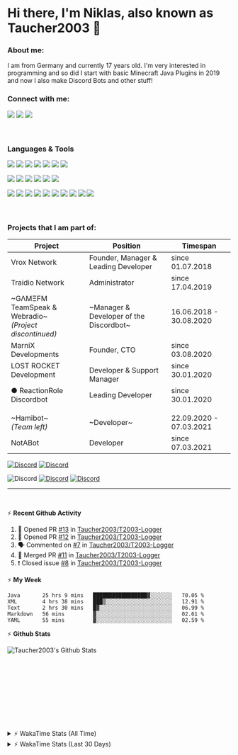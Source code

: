 # Hi there, I'm Niklas, also known as Taucher2003 👋

### About me:
I am from Germany and currently 17 years old. I'm very interested in programming and so did I start 
with basic Minecraft Java Plugins in 2019 and now I also make Discord Bots and other stuff!

### Connect with me:

[<img src="https://img.shields.io/badge/Taucher2003%231578-7289DA.svg?&style=for-the-badge&logo=discord&logoColor=white"/>][taucherdiscord] 
[<img src="https://img.shields.io/badge/Taucher2003-181717.svg?&style=for-the-badge&logo=github&logoColor=white"/>][github]
[<img src="https://img.shields.io/badge/Taucher2003-FCA121.svg?&style=for-the-badge&logo=gitlab&logoColor=white"/>][gitlab]
<br>
<br>
<br>

### Languages & Tools

<img src="https://img.shields.io/badge/java-007396.svg?&style=for-the-badge&logo=java&logoColor=white"/> <img src="https://img.shields.io/badge/c%23%20-239120.svg?&style=for-the-badge&logo=c-sharp&logoColor=white"/> 
<img src="https://img.shields.io/badge/html5%20-E34F26.svg?&style=for-the-badge&logo=html5&logoColor=white"/> <img src="https://img.shields.io/badge/css3%20-1572B6.svg?&style=for-the-badge&logo=css3&logoColor=white"/> <img src="https://img.shields.io/badge/javascript%20-F7DF1E.svg?&style=for-the-badge&logo=javascript&logoColor=grey"/> <img src="https://img.shields.io/badge/typescript%20-3178C6.svg?&style=for-the-badge&logo=typescript&logoColor=white"/> <img src="https://img.shields.io/badge/php-777BB4.svg?&style=for-the-badge&logo=php&logoColor=white"/>

<img src="https://img.shields.io/badge/spring-6DB33F.svg?&style=for-the-badge&logo=spring&logoColor=white"/> <img src="https://img.shields.io/badge/node.js%20-339933.svg?&style=for-the-badge&logo=node.js&logoColor=white"/> <img src="https://img.shields.io/badge/mysql-4479A1.svg?&style=for-the-badge&logo=mysql&logoColor=white"/> <img src="https://img.shields.io/badge/mariadb-003545.svg?&style=for-the-badge&logo=mariadb&logoColor=white"/> <img src="https://img.shields.io/badge/redis-DC382D.svg?&style=for-the-badge&logo=redis&logoColor=white"/> <img src="https://img.shields.io/badge/mongodb%20-47A248.svg?&style=for-the-badge&logo=mongodb&logoColor=white"/> 

<img src="https://img.shields.io/badge/-IntelliJ%20IDEA-5464c8?style=for-the-badge&logo=intellij%20idea&logoColor=white"/> <!--img src="https://img.shields.io/badge/eclipse-2C2255.svg?&style=for-the-badge&logo=eclipse&logoColor=white"/--> <!--img src="https://img.shields.io/badge/visual%20studio-5C2D91.svg?&style=for-the-badge&logo=visual%20studio&logoColor=white"/--> <img src="https://img.shields.io/badge/rider-faaa14.svg?&style=for-the-badge&logo=rider&logoColor=white"/> <img src="https://img.shields.io/badge/visual%20studio%20code-007ACC.svg?&style=for-the-badge&logo=visual%20studio%20code&logoColor=white"/> <img src="https://img.shields.io/badge/atom-0aa372.svg?&style=for-the-badge&logo=atom&logoColor=white"/> <img src="https://img.shields.io/badge/git-F05032.svg?&style=for-the-badge&logo=git&logoColor=white"/> [<img src="https://img.shields.io/badge/github%20-181717.svg?&style=for-the-badge&logo=github&logoColor=white"/>][github] [<img src="https://img.shields.io/badge/gitlab%20-FCA121.svg?&style=for-the-badge&logo=gitlab&logoColor=white"/>][gitlab] <img src="https://img.shields.io/badge/insomnia%20-5849BE.svg?&style=for-the-badge&logo=insomnia&logoColor=white"/> <img src="https://img.shields.io/badge/maven-C71A36.svg?&style=for-the-badge&logo=apache%20maven&logoColor=white"/> <img src="https://img.shields.io/badge/gradle-02303A.svg?&style=for-the-badge&logo=gradle&logoColor=white"/>
<br>
<br>
<br>

### Projects that I am part of:
| Project | Position | Timespan |
|---------|----------|----------|
| Vrox Network | Founder, Manager & Leading Developer | since 01.07.2018 |
| Traidio Network | Administrator | since 17.04.2019 |
| ~GΛMΞFM TeamSpeak & Webradio~ <br>*(Project discontinued)* | ~Manager & Developer of the Discordbot~ | 16.06.2018 - 30.08.2020 |
| MarniX Developments | Founder, CTO | since 03.08.2020 |
| LOST ROCKET Development <p>● ReactionRole Discordbot | Developer & Support Manager<p> Leading Developer | since 30.01.2020 <p> since 30.01.2020 |
| ~Hamibot~ <br>*(Team left)* | ~Developer~ | 22.09.2020 - 07.03.2021 |
| NotABot | Developer | since 07.03.2021 |

<p>
 
[![Discord](https://img.shields.io/discord/482597261696696341?color=62e7f7&label=Vrox%20Network&logo=discord&style=flat-square)][vroxdiscord]
[![Discord](https://img.shields.io/discord/485875390976622593?color=fafafa&label=Traidio%20Network&logo=discord&style=flat-square)][traidiodiscord]
<!--[![Discord](https://img.shields.io/discord/423385448295956491?color=191529&label=G%CE%9BM%CE%9EFM&logo=discord&style=flat-square)][gamefmdiscord]-->
![Discord](https://img.shields.io/discord/717002750499618918?color=de4190&label=MarniX%20Developments&logo=discord&style=flat-square)
[![Discord](https://img.shields.io/discord/289819432992243712?color=99beff&label=LOST%20ROCKET%20Development&logo=discord&style=flat-square)][lostrocketdiscord]
[![Discord](https://img.shields.io/discord/803679267303981056?color=c32047&label=NotABot&logo=discord&style=flat-square)][notabotdiscord]
<!--[![Discord](https://img.shields.io/discord/715988026479607891?color=1d67dd&label=Hamibot&logo=discord&style=flat-square)][hamibotdiscord]-->

---
<br>

 ⚡ **Recent Github Activity**
  
<!--START_SECTION:activity-->
1. 💪 Opened PR [#13](https://github.com/Taucher2003/T2003-Logger/pull/13) in [Taucher2003/T2003-Logger](https://github.com/Taucher2003/T2003-Logger)
2. 💪 Opened PR [#12](https://github.com/Taucher2003/T2003-Logger/pull/12) in [Taucher2003/T2003-Logger](https://github.com/Taucher2003/T2003-Logger)
3. 🗣 Commented on [#7](https://github.com/Taucher2003/T2003-Logger/issues/7) in [Taucher2003/T2003-Logger](https://github.com/Taucher2003/T2003-Logger)
4. 🎉 Merged PR [#11](https://github.com/Taucher2003/T2003-Logger/pull/11) in [Taucher2003/T2003-Logger](https://github.com/Taucher2003/T2003-Logger)
5. ❗️ Closed issue [#8](https://github.com/Taucher2003/T2003-Logger/issues/8) in [Taucher2003/T2003-Logger](https://github.com/Taucher2003/T2003-Logger)
<!--END_SECTION:activity-->

 ⚡ **My Week**

<!--START_SECTION:waka-->
```text
Java       25 hrs 9 mins   █████████████████▓░░░░░░░   70.05 % 
XML        4 hrs 38 mins   ███▒░░░░░░░░░░░░░░░░░░░░░   12.91 % 
Text       2 hrs 30 mins   █▓░░░░░░░░░░░░░░░░░░░░░░░   06.99 % 
Markdown   56 mins         ▓░░░░░░░░░░░░░░░░░░░░░░░░   02.61 % 
YAML       55 mins         ▓░░░░░░░░░░░░░░░░░░░░░░░░   02.59 % 
```
<!--END_SECTION:waka-->


 ⚡ **Github Stats**

  <img align="left" alt="Taucher2003's Github Stats" src="https://github-readme-stats.codestackr.vercel.app/api?username=Taucher2003&count_private=true&show_icons=true&hide_border=true" />
  <br>
  <br>
  <br>
  <br>
  <br>
  <br>
  <br>
  <br>
  <br>
  <br>
  
  <br>
  
  <details>
 <summary>⚡ WakaTime Stats (All Time)</summary>
  <img src="https://wakatime.com/share/@30a41e50-568b-4814-8487-1688250ab14e/53d96858-f9a4-473d-ab90-fe937a18d346.svg" width="600px">
  <img src="https://wakatime.com/share/@30a41e50-568b-4814-8487-1688250ab14e/514c7cf9-b341-4ea4-9f1a-c70ba3b801f1.svg" width="600px">
  <img src="https://wakatime.com/share/@30a41e50-568b-4814-8487-1688250ab14e/14d75efe-ef68-40b3-ad2a-92e36e55fdfd.svg" width="600px">
 </details>
 <details>
 <summary>⚡ WakaTime Stats (Last 30 Days)</summary>
 <img src="https://wakatime.com/share/@30a41e50-568b-4814-8487-1688250ab14e/2bc449fd-1ebc-4fdd-84ef-cc46318983ef.svg" width="600px">
 <img src="https://wakatime.com/share/@30a41e50-568b-4814-8487-1688250ab14e/12ab2c12-b456-4ee9-a5bd-2f167c3d3da1.svg" width="600px">
 <img src="https://wakatime.com/share/@30a41e50-568b-4814-8487-1688250ab14e/f11db079-5513-400a-8733-dd69132e3070.svg" width="600px">
 </details>
 


[taucherdiscord]: https://discord.com/users/444889694002741249
[gitlab]: https://gitlab.com/Taucher2003
[github]: https://github.com/Taucher2003
[vroxdiscord]: https://discord.gg/rCj7MeU
[traidiodiscord]: https://discord.gg/xjFkW8a
[gamefmdiscord]: https://discord.gg/QfG3kPM
[lostrocketdiscord]: https://discord.gg/UPM7KkB
[reactionroleinvite]: https://discord.com/oauth2/authorize?client_id=664849019654111233&permissions=268790848&scope=bot
[hamibotdiscord]: https://discord.gg/7QGMbuC
[notabotdiscord]: https://discord.gg/CSCYeNfA77
